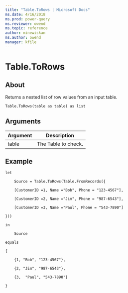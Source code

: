 ```yaml
---
title: "Table.ToRows | Microsoft Docs"
ms.date: 4/16/2018
ms.prod: power-query
ms.reviewer: owend
ms.topic: reference
author: minewiskan
ms.author: owend
manager: kfile
---
```

# Table.ToRows

  
## About  
Returns a nested list of row values from an input table.  
  
```  
Table.ToRows(table as table) as list  
```  
  
## Arguments  
  
|Argument|Description|  
|------------|---------------|  
|table|The Table to check.|  
  
## Example  
  
```  
let  
  
    Source = Table.ToRows(Table.FromRecords({  
  
    [CustomerID =1, Name ="Bob", Phone = "123-4567"],  
  
    [CustomerID =2, Name ="Jim", Phone = "987-6543"],  
  
    [CustomerID =3, Name ="Paul", Phone = "543-7890"]  
  
}))  
  
in  
  
    Source  
  
equals  
  
{  
  
    {1, "Bob", "123-4567"},  
  
    {2, "Jim", "987-6543"},  
  
    {3,  "Paul", "543-7890"}  
  
}  
```  
